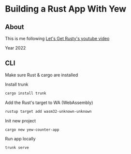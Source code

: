 # Building a Rust App With Yew

## About

This is me following
[Let's Get Rusty's youtube video](https://youtu.be/KmOeFrwz8BM)

Year 2022

## CLI

Make sure Rust & cargo are installed

Install trunk

```zsh
cargo install trunk
```

Add the Rust's target to WA (WebAssembly)

```zsh
rustup target add wasm32-unknown-unknown
```

Init new project

```zsh
cargo new yew-counter-app
```

Run app locally

```zsh
trunk serve
```

